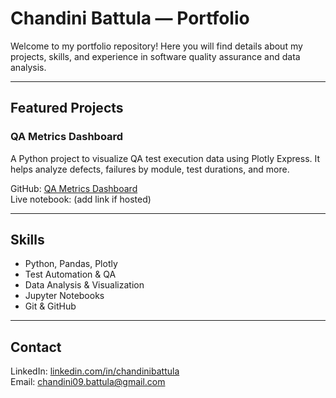# Chandini Battula — Portfolio

Welcome to my portfolio repository! Here you will find details about my projects, skills, and experience in software quality assurance and data analysis.

---

## Featured Projects

### QA Metrics Dashboard  
A Python project to visualize QA test execution data using Plotly Express. It helps analyze defects, failures by module, test durations, and more.

GitHub: [QA Metrics Dashboard](https://github.com/Chandini24698/qa-metrics-dashboard-python)  
Live notebook: (add link if hosted)

---

## Skills

- Python, Pandas, Plotly  
- Test Automation & QA  
- Data Analysis & Visualization  
- Jupyter Notebooks  
- Git & GitHub  

---

## Contact

LinkedIn: [linkedin.com/in/chandinibattula](https://www.linkedin.com/in/chandinibattula)  
Email: chandini09.battula@gmail.com
